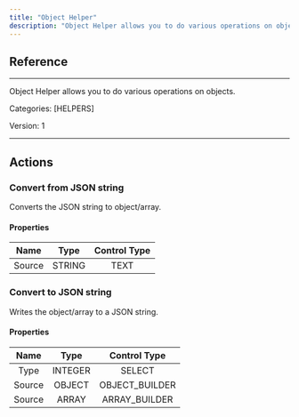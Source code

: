 ```yaml
---
title: "Object Helper"
description: "Object Helper allows you to do various operations on objects."
---
```

## Reference
<hr />

Object Helper allows you to do various operations on objects.


Categories: [HELPERS]


Version: 1

<hr />






## Actions


### Convert from JSON string
Converts the JSON string to object/array.

#### Properties

|      Name      |     Type     |     Control Type     |
|:--------------:|:------------:|:--------------------:|
| Source | STRING | TEXT  |




### Convert to JSON string
Writes the object/array to a JSON string.

#### Properties

|      Name      |     Type     |     Control Type     |
|:--------------:|:------------:|:--------------------:|
| Type | INTEGER | SELECT  |
| Source | OBJECT | OBJECT_BUILDER  |
| Source | ARRAY | ARRAY_BUILDER  |




